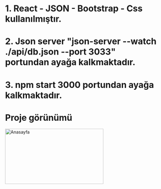 # 1. React - JSON - Bootstrap - Css kullanılmıştır.

# 2. Json server "json-server --watch ./api/db.json --port 3033" portundan ayağa kalkmaktadır.

# 3. npm start 3000 portundan ayağa kalkmaktadır.

# Proje görünümü

<img src="https://i.ibb.co/jz2t7yh/Todo.png" alt="Anasayfa" width="320" height="180">
